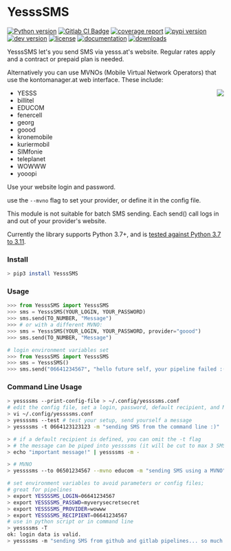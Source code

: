 # YesssSMS

[![Python version](https://img.shields.io/pypi/pyversions/yessssms.svg)](https://gitlab.com/flowolf/yessssms) [![Gitlab CI Badge](https://gitlab.com/flowolf/yessssms/badges/master/pipeline.svg)](https://gitlab.com/flowolf/yessssms/pipelines) [![coverage report](https://gitlab.com/flowolf/yessssms/badges/master/coverage.svg)](https://gitlab.com/flowolf/yessssms/commits/master) [![pypi version](https://img.shields.io/pypi/v/yessssms.svg?color=blue)](https://pypi.org/project/yessssms) [![dev version](https://img.shields.io/badge/dynamic/json?color=yellow&label=dev&query=version&url=https%3A%2F%2Fgitlab.com%2Fflowolf%2Fyessssms%2Fraw%2Fmaster%2FYesssSMS%2Fversion.json&prefix=v)](https://gitlab.com/flowolf/yessssms) [![license](https://img.shields.io/pypi/l/yessssms.svg)](https://gitlab.com/flowolf/yessssms/blob/master/LICENSE.txt) [![documentation](https://img.shields.io/badge/sphinx-docs-blue)](https://flowolf.gitlab.io/yessssms/) [![downloads](https://img.shields.io/pypi/dm/yessssms)](https://pypi.org/project/yessssms)

YesssSMS let's you send SMS via yesss.at's website. Regular rates apply and a
contract or prepaid plan is needed.

Alternatively you can use MVNOs (Mobile Virtual Network Operators) that use the kontomanager.at web interface.
These include:

<img align="right" src="https://gitlab.com/flowolf/yessssms/raw/master/logo/all.png" style="float:right;" />

- YESSS
- billitel
- EDUCOM
- fenercell
- georg
- goood
- kronemobile
- kuriermobil
- SIMfonie
- teleplanet
- WOWWW
- yooopi

Use your website login and password.

use the `--mvno` flag to set your provider, or define it in the config file.

This module is not suitable for batch SMS sending.
Each send() call logs in and out of your provider's website.

Currently the library supports Python 3.7+, and is [tested against Python 3.7 to 3.11](https://gitlab.com/flowolf/yessssms/-/jobs).

### Install

```bash
> pip3 install YesssSMS
```

### Usage

```python
>>> from YesssSMS import YesssSMS
>>> sms = YesssSMS(YOUR_LOGIN, YOUR_PASSWORD)
>>> sms.send(TO_NUMBER, "Message")
>>> # or with a different MVNO:
>>> sms = YesssSMS(YOUR_LOGIN, YOUR_PASSWORD, provider="goood")
>>> sms.send(TO_NUMBER, "Message")
```

```python
# login environment variables set
>>> from YesssSMS import YesssSMS
>>> sms = YesssSMS()
>>> sms.send("06641234567", "hello future self, your pipeline failed :(")
```

### Command Line Usage

```bash
> yessssms --print-config-file > ~/.config/yessssms.conf
# edit the config file, set a login, password, default recipient, and MVNO
> vi ~/.config/yessssms.conf
> yessssms --test # test your setup, send yourself a message
> yessssms -t 0664123123123 -m "sending SMS from the command line :)"

> # if a default recipient is defined, you can omit the -t flag
> # the message can be piped into yessssms (it will be cut to max 3 SMS, 3*160 chars)
> echo "important message!" | yessssms -m -

> # MVNO
> yessssms --to 06501234567 --mvno educom -m "sending SMS using a MVNO"
```

```bash
# set environment variables to avoid parameters or config files;
# great for pipelines
> export YESSSSMS_LOGIN=06641234567
> export YESSSSMS_PASSWD=myverysecretsecret
> export YESSSSMS_PROVIDER=wowww
> export YESSSSMS_RECIPIENT=06641234567
# use in python script or in command line
> yessssms -T
ok: login data is valid.
> yessssms -m "sending SMS from github and gitlab pipelines... so much cloud"
```
